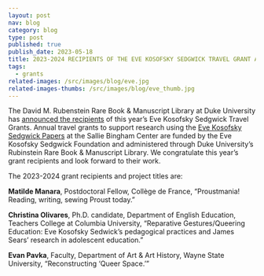 ```yaml
---
layout: post
nav: blog
category: blog
type: post
published: true
publish_date: 2023-05-18
title: 2023-2024 RECIPIENTS OF THE EVE KOSOFSKY SEDGWICK TRAVEL GRANT ANNOUNCED
tags:
  - grants
related-images: /src/images/blog/eve.jpg
related-images-thumbs: /src/images/blog/eve_thumb.jpg
---
```

The David M. Rubenstein Rare Book & Manuscript Library at Duke University has [announced the recipients](https://blogs.library.duke.edu/rubenstein/2023/05/09/announcing-our-2023-2024-travel-grant-recipients/) of this year’s Eve Kosofsky Sedgwick Travel Grants. A﻿nnual travel grants to support research using the [Eve Kosofsky Sedgwick Papers](https://blogs.library.duke.edu/rubenstein/2022/04/28/eve-kosofsky-sedgwick-papers/) at the Sallie Bingham Center are funded by the Eve Kosofsky Sedgwick Foundation and administered through Duke University’s Rubinstein Rare Book & Manuscript Library. We congratulate this year’s grant recipients and look forward to their work.

The 2023-2024 grant recipients and project titles are:

**Matilde Manara**, Postdoctoral Fellow, Collège de France, “Proustmania! Reading, writing, sewing Proust today.”

**Christina Olivares**, Ph.D. candidate, Department of English Education, Teachers College at Columbia University, “Reparative Gestures/Queering Education: Eve Kosofsky Sedwick’s pedagogical practices and James Sears’ research in adolescent education.”

**Evan Pavka**, Faculty, Department of Art & Art History, Wayne State University, “Reconstructing ‘Queer Space.’”